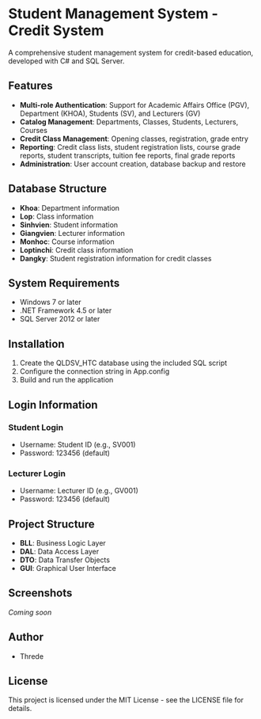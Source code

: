 # Student Management System - Credit System

A comprehensive student management system for credit-based education, developed with C# and SQL Server.

## Features

- **Multi-role Authentication**: Support for Academic Affairs Office (PGV), Department (KHOA), Students (SV), and Lecturers (GV)
- **Catalog Management**: Departments, Classes, Students, Lecturers, Courses
- **Credit Class Management**: Opening classes, registration, grade entry
- **Reporting**: Credit class lists, student registration lists, course grade reports, student transcripts, tuition fee reports, final grade reports
- **Administration**: User account creation, database backup and restore

## Database Structure

- **Khoa**: Department information
- **Lop**: Class information
- **Sinhvien**: Student information
- **Giangvien**: Lecturer information
- **Monhoc**: Course information
- **Loptinchi**: Credit class information
- **Dangky**: Student registration information for credit classes

## System Requirements

- Windows 7 or later
- .NET Framework 4.5 or later
- SQL Server 2012 or later

## Installation

1. Create the QLDSV_HTC database using the included SQL script
2. Configure the connection string in App.config
3. Build and run the application

## Login Information

### Student Login
- Username: Student ID (e.g., SV001)
- Password: 123456 (default)

### Lecturer Login
- Username: Lecturer ID (e.g., GV001)
- Password: 123456 (default)

## Project Structure

- **BLL**: Business Logic Layer
- **DAL**: Data Access Layer
- **DTO**: Data Transfer Objects
- **GUI**: Graphical User Interface

## Screenshots

*Coming soon*

## Author

- Threde

## License

This project is licensed under the MIT License - see the LICENSE file for details.